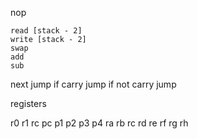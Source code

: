nop
```
read [stack - 2]
write [stack - 2]
swap
add
sub
```

next
jump if carry
jump if not carry
jump


registers

r0
r1
rc
pc
p1
p2
p3
p4
ra
rb
rc
rd
re
rf
rg
rh